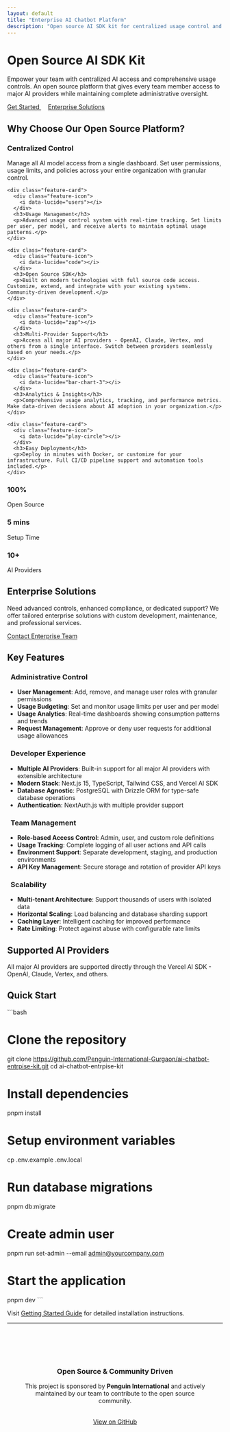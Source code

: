 ```yaml
---
layout: default
title: "Enterprise AI Chatbot Platform"
description: "Open source AI SDK kit for centralized usage control and team management"
---
```


<div class="hero">
  <h1>Open Source AI SDK Kit</h1>
  <p>Empower your team with centralized AI access and comprehensive usage controls. An open source platform that gives every team member access to major AI providers while maintaining complete administrative oversight.</p>
  <a href="/ai-chatbot-entrpise-kit/docs/getting-started" class="cta-button">
    <i data-lucide="rocket"></i>
    Get Started
  </a>
  <a href="/ai-chatbot-entrpise-kit/enterprise" class="cta-button" style="background: transparent; border: 2px solid var(--accent-green); color: var(--accent-green); margin-left: 1rem;">
    <i data-lucide="building-2"></i>
    Enterprise Solutions
  </a> 
</div>

<div class="features">
  <h2>Why Choose Our Open Source Platform?</h2>
  <div class="feature-grid">
    <div class="feature-card">
      <div class="feature-icon">
        <i data-lucide="shield-check"></i>
      </div>
      <h3>Centralized Control</h3>
      <p>Manage all AI model access from a single dashboard. Set user permissions, usage limits, and policies across your entire organization with granular control.</p>
    </div>
    
    <div class="feature-card">
      <div class="feature-icon">
        <i data-lucide="users"></i>
      </div>
      <h3>Usage Management</h3>
      <p>Advanced usage control system with real-time tracking. Set limits per user, per model, and receive alerts to maintain optimal usage patterns.</p>
    </div>
    
    <div class="feature-card">
      <div class="feature-icon">
        <i data-lucide="code"></i>
      </div>
      <h3>Open Source SDK</h3>
      <p>Built on modern technologies with full source code access. Customize, extend, and integrate with your existing systems. Community-driven development.</p>
    </div>
    
    <div class="feature-card">
      <div class="feature-icon">
        <i data-lucide="zap"></i>
      </div>
      <h3>Multi-Provider Support</h3>
      <p>Access all major AI providers - OpenAI, Claude, Vertex, and others from a single interface. Switch between providers seamlessly based on your needs.</p>
    </div>
    
    <div class="feature-card">
      <div class="feature-icon">
        <i data-lucide="bar-chart-3"></i>
      </div>
      <h3>Analytics & Insights</h3>
      <p>Comprehensive usage analytics, tracking, and performance metrics. Make data-driven decisions about AI adoption in your organization.</p>
    </div>
    
    <div class="feature-card">
      <div class="feature-icon">
        <i data-lucide="play-circle"></i>
      </div>
      <h3>Easy Deployment</h3>
      <p>Deploy in minutes with Docker, or customize for your infrastructure. Full CI/CD pipeline support and automation tools included.</p>
    </div>
  </div>
</div>

<div class="stats">
  <div class="stats-grid">
    <div class="stat-item">
      <h3>100%</h3>
      <p>Open Source</p>
    </div>
    <div class="stat-item">
      <h3>5 mins</h3>
      <p>Setup Time</p>
    </div>
    <div class="stat-item">
      <h3>10+</h3>
      <p>AI Providers</p>
    </div>
  </div>
</div>

<div class="enterprise">
  <h2>Enterprise Solutions</h2>
  <p>Need advanced controls, enhanced compliance, or dedicated support? We offer tailored enterprise solutions with custom development, maintenance, and professional services.</p>
  <a href="/ai-chatbot-entrpise-kit/enterprise" class="cta-button">
    <i data-lucide="phone"></i>
    Contact Enterprise Team
  </a>
</div>

## Key Features

### <i data-lucide="settings" style="width: 24px; height: 24px; color: var(--accent-green); vertical-align: middle; margin-right: 0.5rem;"></i> **Administrative Control**

- **User Management**: Add, remove, and manage user roles with granular permissions
- **Usage Budgeting**: Set and monitor usage limits per user and per model
- **Usage Analytics**: Real-time dashboards showing consumption patterns and trends
- **Request Management**: Approve or deny user requests for additional usage allowances

### <i data-lucide="code" style="width: 24px; height: 24px; color: var(--accent-green); vertical-align: middle; margin-right: 0.5rem;"></i> **Developer Experience**

- **Multiple AI Providers**: Built-in support for all major AI providers with extensible architecture
- **Modern Stack**: Next.js 15, TypeScript, Tailwind CSS, and Vercel AI SDK
- **Database Agnostic**: PostgreSQL with Drizzle ORM for type-safe database operations
- **Authentication**: NextAuth.js with multiple provider support

### <i data-lucide="users" style="width: 24px; height: 24px; color: var(--accent-green); vertical-align: middle; margin-right: 0.5rem;"></i> **Team Management**

- **Role-based Access Control**: Admin, user, and custom role definitions
- **Usage Tracking**: Complete logging of all user actions and API calls
- **Environment Support**: Separate development, staging, and production environments
- **API Key Management**: Secure storage and rotation of provider API keys

### <i data-lucide="trending-up" style="width: 24px; height: 24px; color: var(--accent-green); vertical-align: middle; margin-right: 0.5rem;"></i> **Scalability**

- **Multi-tenant Architecture**: Support thousands of users with isolated data
- **Horizontal Scaling**: Load balancing and database sharding support
- **Caching Layer**: Intelligent caching for improved performance
- **Rate Limiting**: Protect against abuse with configurable rate limits

## Supported AI Providers

All major AI providers are supported directly through the Vercel AI SDK - OpenAI, Claude, Vertex, and others.

## Quick Start

\`\`\`bash

# Clone the repository

git clone https://github.com/Penguin-International-Gurgaon/ai-chatbot-entrpise-kit.git
cd ai-chatbot-entrpise-kit

# Install dependencies

pnpm install

# Setup environment variables

cp .env.example .env.local

# Run database migrations

pnpm db:migrate

# Create admin user

pnpm run set-admin --email admin@yourcompany.com

# Start the application

pnpm dev
\`\`\`

Visit [Getting Started Guide](/ai-chatbot-entrpise-kit/docs/getting-started) for detailed installation instructions.

---

<div style="text-align: center; padding: 2rem; background: var(--bg-accent); margin-top: 3rem; border-radius: 12px; border: 1px solid var(--border-color);">
  <h3 style="color: var(--text-primary); margin-bottom: 1rem;">Open Source & Community Driven</h3>
  <p style="color: var(--text-secondary); margin-bottom: 2rem;">This project is sponsored by <strong>Penguin International</strong> and actively maintained by our team to contribute to the open source community.</p>
  <a href="https://github.com/Penguin-International-Gurgaon/ai-chatbot-entrpise-kit" class="cta-button">
    <i data-lucide="github"></i>
    View on GitHub
  </a>
</div>

<script>
  // Initialize Lucide icons after content loads
  document.addEventListener('DOMContentLoaded', function() {
    lucide.createIcons();
  });
</script>
